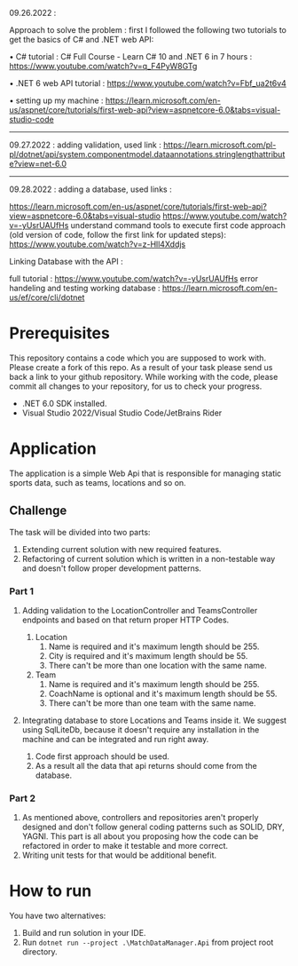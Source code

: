 09.26.2022 : 

Approach to solve the problem :
first I followed the following two tutorials to get the basics of C# and .NET web API:

• C# tutorial : C# Full Course - Learn C# 10 and .NET 6 in 7 hours : https://www.youtube.com/watch?v=q_F4PyW8GTg

• .NET 6 web API tutorial : https://www.youtube.com/watch?v=Fbf_ua2t6v4

• setting up my machine : https://learn.microsoft.com/en-us/aspnet/core/tutorials/first-web-api?view=aspnetcore-6.0&tabs=visual-studio-code
_____________

09.27.2022 :
adding validation, used link : 
https://learn.microsoft.com/pl-pl/dotnet/api/system.componentmodel.dataannotations.stringlengthattribute?view=net-6.0

_____________
09.28.2022 :
adding a database, used links :

https://learn.microsoft.com/en-us/aspnet/core/tutorials/first-web-api?view=aspnetcore-6.0&tabs=visual-studio
https://www.youtube.com/watch?v=-yUsrUAUfHs
understand command tools to execute first code approach (old version of code, follow the first link for updated steps): https://www.youtube.com/watch?v=z-Hll4Xddjs

Linking Database with the API : 

full tutorial : https://www.youtube.com/watch?v=-yUsrUAUfHs
error handeling and testing working database : https://learn.microsoft.com/en-us/ef/core/cli/dotnet



# Prerequisites

This repository contains a code which you are supposed to work with. Please create a fork of this repo. As a result of your task please send us back a link to your github repository. While working with the code, please commit all changes to your repository, for us to check your progress.

- .NET 6.0 SDK installed.
- Visual Studio 2022/Visual Studio Code/JetBrains Rider

# Application

The application is a simple Web Api that is responsible for managing static sports data, such as teams, locations and so on.

## Challenge

The task will be divided into two parts:

1. Extending current solution with new required features.
2. Refactoring of current solution which is written in a non-testable way and doesn't follow proper development patterns.

### Part 1

1. Adding validation to the LocationController and TeamsController endpoints and based on that return proper HTTP Codes.

   1. Location
      1. Name is required and it's maximum length should be 255.
      2. City is required and it's maximum length should be 55.
      3. There can't be more than one location with the same name.
   2. Team
      1. Name is required and it's maximum length should be 255.
      2. CoachName is optional and it's maximum length should be 55.
      3. There can't be more than one team with the same name.

2. Integrating database to store Locations and Teams inside it. We suggest using SqlLiteDb, because it doesn't require any installation in the machine and can be integrated and run right away.
   1. Code first approach should be used.
   2. As a result all the data that api returns should come from the database.

### Part 2

1. As mentioned above, controllers and repositories aren't properly designed and don't follow general coding patterns such as SOLID, DRY, YAGNI. This part is all about you proposing how the code can be refactored in order to make it testable and more correct.
2. Writing unit tests for that would be additional benefit.

# How to run

You have two alternatives:

1. Build and run solution in your IDE.
2. Run `dotnet run --project .\MatchDataManager.Api` from project root directory.
